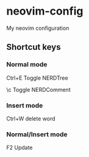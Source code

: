 # neovim-config
My neovim configuration

## Shortcut keys

### Normal mode

Ctrl+E Toggle NERDTree

\c<space> Toggle NERDComment

### Insert mode

Ctrl+W delete word

### Normal/Insert mode

F2 Update
